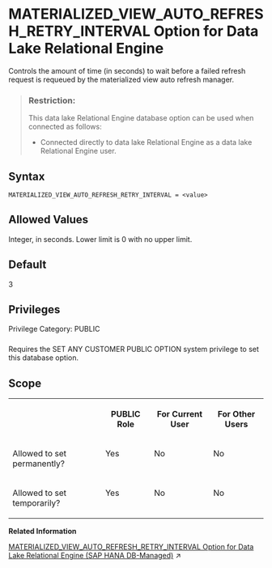 <!-- loio054a74ba291840e7bb01d3bc9588f1a2 -->

# MATERIALIZED\_VIEW\_AUTO\_REFRESH\_RETRY\_INTERVAL Option for Data Lake Relational Engine

Controls the amount of time \(in seconds\) to wait before a failed refresh request is requeued by the materialized view auto refresh manager.



> ### Restriction:  
> This data lake Relational Engine database option can be used when connected as follows:
> 
> -   Connected directly to data lake Relational Engine as a data lake Relational Engine user.



<a name="loio054a74ba291840e7bb01d3bc9588f1a2__mv_auto_refresh_interval_syntax1"/>

## Syntax

```
MATERIALIZED_VIEW_AUTO_REFRESH_RETRY_INTERVAL = <value>
```



<a name="loio054a74ba291840e7bb01d3bc9588f1a2__mv_auto_refresh_interval_values1"/>

## Allowed Values

Integer, in seconds. Lower limit is 0 with no upper limit.



<a name="loio054a74ba291840e7bb01d3bc9588f1a2__mv_auto_refresh_interval_default1"/>

## Default

3



<a name="loio054a74ba291840e7bb01d3bc9588f1a2__mv_auto_refresh_interval_priv1"/>

## Privileges

Privilege Category: PUBLIC



### 

Requires the SET ANY CUSTOMER PUBLIC OPTION system privilege to set this database option.



<a name="loio054a74ba291840e7bb01d3bc9588f1a2__mv_auto_refresh_interval_scope1"/>

## Scope


<table>
<tr>
<th valign="top">

 



</th>
<th valign="top">

PUBLIC Role



</th>
<th valign="top">

For Current User



</th>
<th valign="top">

For Other Users



</th>
</tr>
<tr>
<td valign="top">

Allowed to set permanently?



</td>
<td valign="top">

Yes



</td>
<td valign="top">

No



</td>
<td valign="top">

No



</td>
</tr>
<tr>
<td valign="top">

Allowed to set temporarily?



</td>
<td valign="top">

Yes



</td>
<td valign="top">

No



</td>
<td valign="top">

No



</td>
</tr>
</table>

**Related Information**  


[MATERIALIZED_VIEW_AUTO_REFRESH_RETRY_INTERVAL Option for Data Lake Relational Engine (SAP HANA DB-Managed)](https://help.sap.com/viewer/a898e08b84f21015969fa437e89860c8/2023_1_QRC/en-US/01b1d2db6b4441a2a33b49e83e17187e.html "Controls the amount of time (in seconds) to wait before a failed refresh request is requeued by the materialized view auto refresh manager.") :arrow_upper_right:

